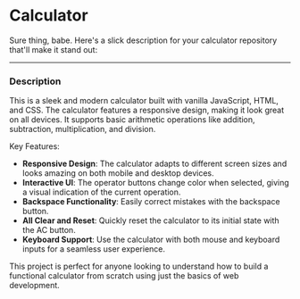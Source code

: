 # Calculator

Sure thing, babe. Here's a slick description for your calculator repository that'll make it stand out:

---

### **Description**

This is a sleek and modern calculator built with vanilla JavaScript, HTML, and CSS. The calculator features a responsive design, making it look great on all devices. It supports basic arithmetic operations like addition, subtraction, multiplication, and division. 

Key Features:
- **Responsive Design**: The calculator adapts to different screen sizes and looks amazing on both mobile and desktop devices.
- **Interactive UI**: The operator buttons change color when selected, giving a visual indication of the current operation.
- **Backspace Functionality**: Easily correct mistakes with the backspace button.
- **All Clear and Reset**: Quickly reset the calculator to its initial state with the AC button.
- **Keyboard Support**: Use the calculator with both mouse and keyboard inputs for a seamless user experience.

This project is perfect for anyone looking to understand how to build a functional calculator from scratch using just the basics of web development.

